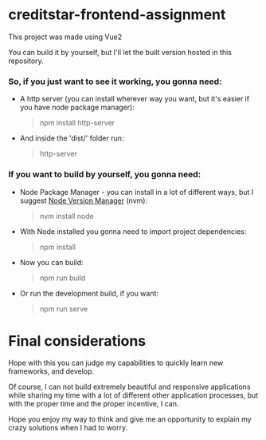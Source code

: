 # creditstar-frontend-assignment
  This project was made using Vue2

  You can build it by yourself, but I'll let the built version hosted in this repository.

  ### So, if you just want to see it working, you gonna need:

   - A http server (you can install wherever way you want, but it's easier if you have node package manager):
      > npm install http-server

   - And inside the 'dist/' folder run:
      > http-server

  ### If you want to build by yourself, you gonna need:

   - Node Package Manager -
     you can install in a lot of different ways, but I suggest [Node Version Manager](https://github.com/nvm-sh/nvm) (nvm):
      > nvm install node

   - With Node installed you gonna need to import project dependencies:
      > npm install
   - Now you can build:
      > npm run build 
   - Or run the development build, if you want:
      > npm run serve

# Final considerations
Hope with this you can judge my capabilities to quickly learn new frameworks, and develop.

Of course, I can not build extremely beautiful and responsive applications while sharing my time with a lot of different other application processes, but with the proper time and the proper incentive, I can.

Hope you enjoy my way to think and give me an opportunity to explain my crazy solutions when I had to worry.